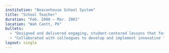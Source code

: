 ```yaml
---
institution: "Beaconhouse School System"
title: "School Teacher"
duration: "Feb. 2000 – Mar. 2001"
location: "Wah Cantt, PK"
bullets:
  - "Designed and delivered engaging, student-centered lessons that fostered critical thinking and creativity, contributing to improved academic performance and student satisfaction."
  - "Collaborated with colleagues to develop and implement innovative teaching strategies and assessments, enhancing the overall learning experience and supporting the school’s commitment to excellence in education."
layout: single
---
```

